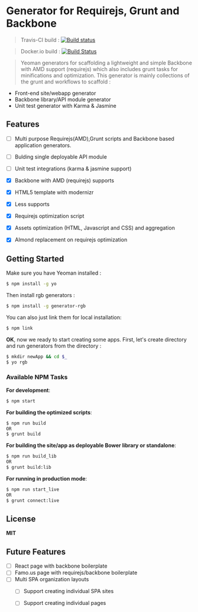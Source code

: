 # Generator for Requirejs, Grunt and Backbone 
> Travis-CI build : [![Build status](https://travis-ci.org/smulyono/generator-rgb.svg?branch=master)](https://travis-ci.org/smulyono/generator-rgb) 

> Docker.io build : [![Build Status](https://drone.io/github.com/smulyono/generator-rgb/status.png)](https://drone.io/github.com/smulyono/generator-rgb/latest)

> Yeoman generators for scaffolding a lightweight and simple Backbone with AMD support (requirejs) which also includes
> grunt tasks for minifications and optimization. This generator is mainly collections of the grunt and workflows to scaffold :
> 
* Front-end site/webapp generator
* Backbone library/API module generator
* Unit test generator with Karma & Jasmine

## Features

* [ ] Multi purpose Requirejs(AMD),Grunt scripts and Backbone based application generators. 
* [ ] Bulding single deployable API module
* [ ] Unit test integrations (karma & jasmine support)
* [x] Backbone with AMD (requirejs) supports
* [x] HTML5 template with modernizr
* [x] Less supports
* [x] Requirejs optimization script
* [x] Assets optimization (HTML, Javascript and CSS) and aggregation
* [x] Almond replacement on requirejs optimization


## Getting Started

Make sure you have Yeoman installed : 
```bash
$ npm install -g yo
```

Then install rgb generators : 
```bash
$ npm install -g generator-rgb
```

You can also just link them for local installation:
```bash
$ npm link
```

__OK__, now we ready to start creating some apps. First, let's create directory and run generators from the directory : 
```bash
$ mkdir newApp && cd $_
$ yo rgb 
```


### Available NPM Tasks 

__For development__:
```bash
$ npm start
```

__For building the optimized scripts__:
```bash
$ npm run build
OR
$ grunt build
```

__For building the site/app as deployable Bower library or standalone__:
```bash
$ npm run build_lib
OR
$ grunt build:lib
```

__For running in production mode__:
```bash
$ npm run start_live
OR
$ grunt connect:live
```

## License

__MIT__

## Future Features
* [ ] React page with backbone boilerplate
* [ ] Famo.us page with requirejs/backbone boilerplate
* [ ] Multi SPA organization layouts 
  * [ ] Support creating individual SPA sites
  * [ ] Support creating individual pages

